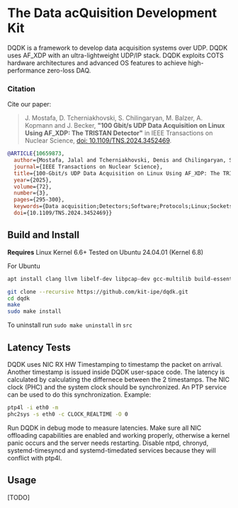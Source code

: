 # The Data acQuisition Development Kit

DQDK is a framework to develop data acquisition systems over UDP. DQDK uses AF_XDP with an ultra-lightweight UDP/IP stack.
DQDK exploits COTS hardware architectures and advanced OS features to achieve high-performance zero-loss DAQ.

### Citation

Cite our paper:

> J. Mostafa, D. Tcherniakhovski, S. Chilingaryan, M. Balzer, A. Kopmann and J. Becker, **"100 Gbit/s UDP Data Acquisition on Linux Using AF_XDP: The TRISTAN Detector"** in IEEE Transactions on Nuclear Science, [doi: 10.1109/TNS.2024.3452469](https://ieeexplore.ieee.org/document/10659873).



```bibtex
@ARTICLE{10659873,
  author={Mostafa, Jalal and Tcherniakhovski, Denis and Chilingaryan, Suren and Balzer, Matthias and Kopmann, Andreas and Becker, Jürgen},
  journal={IEEE Transactions on Nuclear Science}, 
  title={100-Gbit/s UDP Data Acquisition on Linux Using AF_XDP: The TRISTAN Detector}, 
  year={2025},
  volume={72},
  number={3},
  pages={295-300},
  keywords={Data acquisition;Detectors;Software;Protocols;Linux;Sockets;Field programmable gate arrays;AF_XDP;data acquisition (DAQ);high-throughput detectors;remote direct memory access (RDMA);user datagram protocol (UDP);zero-copy networking},
  doi={10.1109/TNS.2024.3452469}}
```

## Build and Install

**Requires** Linux Kernel 6.6+
Tested on Ubuntu 24.04.01 (Kernel 6.8)

For Ubuntu
```bash
apt install clang llvm libelf-dev libpcap-dev gcc-multilib build-essential linux-tools-common linux-tools-generic linux-headers-$(uname -r) m4 libnuma-dev liburing-dev
```

```bash
git clone --recursive https://github.com/kit-ipe/dqdk.git
cd dqdk
make
sudo make install
```

To uninstall run `sudo make uninstall` in `src`

## Latency Tests
DQDK uses NIC RX HW Timestamping to timestamp the packet on arrival.
Another timestamp is issued inside DQDK user-space code. The latency is calculated by calculating the differnece between the 2 timestamps.
The NIC clock (PHC) and the system clock should be synchronized.
An PTP service can be used to do this synchronization. Example:
```bash
ptp4l -i eth0 -m
phc2sys -s eth0 -c CLOCK_REALTIME -O 0
```
Run DQDK in debug mode to measure latencies. Make sure all NIC offloading capabilities are enabled and working properly, otherwise a kernel panic occurs and the server needs restarting. Disable ntpd, chronyd, systemd-timesyncd and systemd-timedated services because they will conflict with ptp4l.

## Usage

[TODO]
